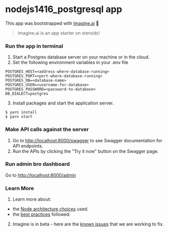 # nodejs1416_postgresql app

This app was bootstrapped with [Imagine.ai](https://imagine.ai) 💛

> Imagine.ai is an app starter on steroids!

### Run the app in terminal

1. Start a Postgres database server on your machine or in the cloud.
2. Set the following environment variables in your .env file

```
POSTGRES_HOST=<address-where-database-running>
POSTGRES_PORT=<port-where-database-running>
POSTGRES_DB=<database-name>
POSTGRES_USER=<username-for-database>
POSTGRES_PASSWORD=<password-to-database>
DB_DIALECT=postgres
```

3. Install packages and start the application server.

```
$ yarn install
$ yarn start
```

### Make API calls against the server

1. Go to [http://localhost:8000/swagger](http://localhost:8000/swagger) to see Swagger documentation for API endpoints.
2. Run the APIs by clicking the "Try it now" button on the Swagger page.

### Run admin bro dashboard

Go to [http://localhost:8000/admin](http://localhost:8000/admin)

### Learn More

1. Learn more about:

- the [Node architecture choices](https://imagine.ai/docs/architecture-node) used.
- the [best practices](https://imagine.ai/docs/best-practices) followed.

2. Imagine is in beta - here are the [known issues](https://imagine.ai/docs/known_issues) that we are working to fix.
